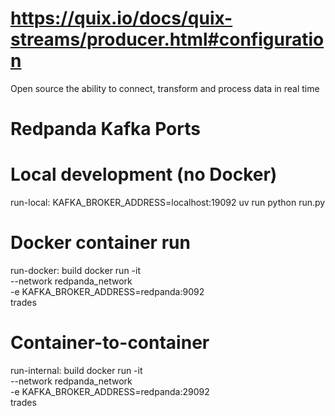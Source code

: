 # https://quix.io/docs/quix-streams/producer.html#configuration

Open source the ability to connect, transform and process data in real time

# Redpanda Kafka Ports

# Local development (no Docker)
run-local:
    KAFKA_BROKER_ADDRESS=localhost:19092 
    uv run python run.py

# Docker container run
run-docker: build
    docker run -it \
        --network redpanda_network \
        -e KAFKA_BROKER_ADDRESS=redpanda:9092 \
        trades

# Container-to-container
run-internal: build
    docker run -it \
        --network redpanda_network \
        -e KAFKA_BROKER_ADDRESS=redpanda:29092 \
        trades 